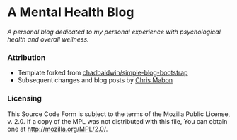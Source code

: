 # A Mental Health Blog
*A personal blog dedicated to my personal experience with psychological health and overall wellness.*

### Attribution
* Template forked from [chadbaldwin/simple-blog-bootstrap](https://github.com/chadbaldwin/simple-blog-bootstrap)
* Subsequent changes and blog posts by [Chris Mabon](https://github.com/chris-vitir)
  
### Licensing
This Source Code Form is subject to the terms of the Mozilla Public
License, v. 2.0. If a copy of the MPL was not distributed with this
file, You can obtain one at http://mozilla.org/MPL/2.0/.
